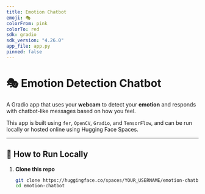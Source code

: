 ```yaml
---
title: Emotion Chatbot
emoji: 🎭
colorFrom: pink
colorTo: red
sdk: gradio
sdk_version: "4.26.0"
app_file: app.py
pinned: false
---
```


# 🎭 Emotion Detection Chatbot

A Gradio app that uses your **webcam** to detect your **emotion** and responds with chatbot-like messages based on how you feel.

This app is built using `fer`, `OpenCV`, `Gradio`, and `TensorFlow`, and can be run locally or hosted online using Hugging Face Spaces.

---

## 🚀 How to Run Locally

1. **Clone this repo**
   ```bash
   git clone https://huggingface.co/spaces/YOUR_USERNAME/emotion-chatbot
   cd emotion-chatbot
